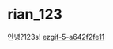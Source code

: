 # rian_123
안녕?123s!
[ezgif-5-a642f2fe11](https://github.com/user-attachments/assets/f7919cd0-5419-4ea2-be66-8ce783de1daa)
